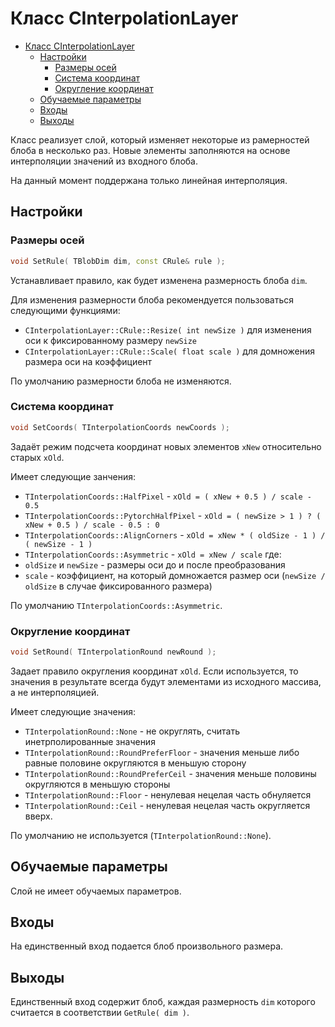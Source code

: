 # Класс CInterpolationLayer

<!-- TOC -->

- [Класс CInterpolationLayer](#класс-cinterpolationlayer)
    - [Настройки](#настройки)
        - [Размеры осей](#размеры-осей)
        - [Система координат](#система-координат)
        - [Округление координат](#округление-координат)
    - [Обучаемые параметры](#обучаемые-параметры)
    - [Входы](#входы)
    - [Выходы](#выходы)

<!-- /TOC -->

Класс реализует слой, который изменяет некоторые из рамерностей блоба в несколько раз.
Новые элементы заполняются на основе интерполяции значений из входного блоба.

На данный момент поддержана только линейная интерполяция.

## Настройки

### Размеры осей

```c++
void SetRule( TBlobDim dim, const CRule& rule );
```

Устанавливает правило, как будет изменена размерность блоба `dim`.

Для изменения размерности блоба рекомендуется пользоваться следующими функциями:

- `CInterpolationLayer::CRule::Resize( int newSize )` для изменения оси к фиксированному размеру `newSize`
- `CInterpolationLayer::CRule::Scale( float scale )` для домножения размера оси на коэффициент

По умолчанию размерности блоба не изменяются.

### Система координат

```c++
void SetCoords( TInterpolationCoords newCoords );
```

Задаёт режим подсчета координат новых элементов `xNew` относительно старых `xOld`.

Имеет следующие занчения:
- `TInterpolationCoords::HalfPixel` - `xOld = ( xNew + 0.5 ) / scale - 0.5`
- `TInterpolationCoords::PytorchHalfPixel` - `xOld = ( newSize > 1 ) ? ( xNew + 0.5 ) / scale - 0.5 : 0`
- `TInterpolationCoords::AlignCorners` - `xOld = xNew * ( oldSize - 1 ) / ( newSize - 1 )`
- `TInterpolationCoords::Asymmetric` - `xOld = xNew / scale`
где:
- `oldSize` и `newSize` - размеры оси до и после преобразования
- `scale` - коэффициент, на который домножается размер оси (`newSize / oldSize` в случае фиксированного размера)

По умолчанию `TInterpolationCoords::Asymmetric`.

### Округление координат

```c++
void SetRound( TInterpolationRound newRound );
```

Задает правило округления координат `xOld`. Если используется, то значения в результате всегда будут элементами из исходного массива, а не интерполяцией.

Имеет следующие значения:
- `TInterpolationRound::None` - не округлять, считать инетрполированные значения
- `TInterpolationRound::RoundPreferFloor` - значения меньше либо равные половине округляются в меньшую сторону
- `TInterpolationRound::RoundPreferCeil` - значения меньше половины округляются в меньшую стороны
- `TInterpolationRound::Floor` - ненулевая нецелая часть обнуляется
- `TInterpolationRound::Ceil` - ненулевая нецелая часть округляется вверх.

По умолчанию не используется (`TInterpolationRound::None`).

## Обучаемые параметры

Слой не имеет обучаемых параметров.

## Входы

На единственный вход подается блоб произвольного размера.

## Выходы

Единственный вход содержит блоб, каждая размерность `dim` которого считается в соответствии `GetRule( dim )`.
